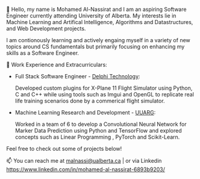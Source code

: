 
👋 Hello, my name is Mohamed Al-Nassirat and I am an aspiring Software Engineer currently attending University of Alberta. My interests lie in Machine Learning and Artifical Intelligence, Algorithms and Datastructures, and Web Development projects.

I am contionously learning and actively engaing myself in a variety of new topics around CS fundamentals but primarily focusing on enhancing my skills as a Software Engineer. 

🔭 Work Experience and Extracurriculars:
   - Full Stack Software Engineer - [Delphi Technology](https://delphitechcorp.com/):
      
      Developed custom plugins for X-Plane 11 Flight Simulator using Python, C and C++
         while using tools such as Imgui and OpenGL to replicate real life training scenarios
         done by a commerical flight simulator.
      
   - Machine Learning Research and Development - [UUARG](https://uaarg.com/):
      
      Worked in a team of 6 to develop a Convolutional Neural Network for Marker Data
         Prediction using Python and TensorFlow and explored concepts such as Linear
         Programming , PyTorch and Scikit-Learn.

Feel free to check out some of projects below!

📫 You can reach me at malnassi@ualberta.ca | or via Linkedin https://www.linkedin.com/in/mohamed-al-nassirat-6893b9203/

<!---
MohamedAl-Nassirat/MohamedAl-Nassirat is a ✨ special ✨ repository because its `README.md` (this file) appears on your GitHub profile.
You can click the Preview link to take a look at your changes.
--->
